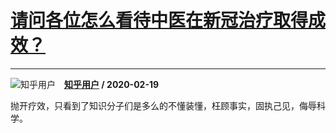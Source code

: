 # [请问各位怎么看待中医在新冠治疗取得成效？](https://www.zhihu.com/answer/1024650025)

-------------------------------------------------------------------

![知乎用户](https://pic1.zhimg.com/da8e974dc.jpg?source=1940ef5c "知乎用户")&emsp;**[知乎用户](https://www.zhihu.com/people/) / 2020-02-19**

抛开疗效，只看到了知识分子们是多么的不懂装懂，枉顾事实，固执己见，侮辱科学。

